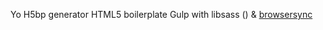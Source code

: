 Yo H5bp generator
HTML5 boilerplate
Gulp with libsass () & [browsersync](http://www.browsersync.io/docs/gulp/)